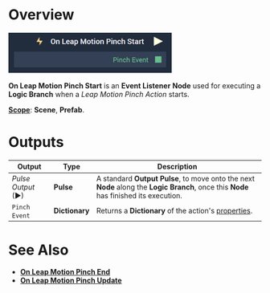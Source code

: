 # Overview

![The On Leap Motion Pinch Start Node.](../../../.gitbook/assets/onleapmotionpinchstart.png)

**On Leap Motion Pinch Start** is an **Event Listener** **Node** used for executing a **Logic Branch** when a *Leap Motion Pinch Action* starts.

[**Scope**](../../overview.md#scopes): **Scene**, **Prefab**.


# Outputs

|Output|Type|Description|
|---|---|---|
|*Pulse Output* (►)|**Pulse**|A standard **Output Pulse**, to move onto the next **Node** along the **Logic Branch**, once this **Node** has finished its execution.|
| `Pinch Event` | **Dictionary** |Returns a **Dictionary** of the action's [properties](README.md#properties). |

# See Also

* [**On Leap Motion Pinch End**](on-leapmotion-pinch-end.md)
* [**On Leap Motion Pinch Update**](on-leapmotion-pinch-update.md)
